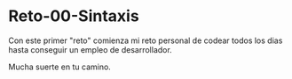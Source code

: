 <h1>Reto-00-Sintaxis</h1>

Con este primer "reto" comienza mi reto personal de codear todos los dias hasta conseguir un empleo de desarrollador.

Mucha suerte en tu camino.
